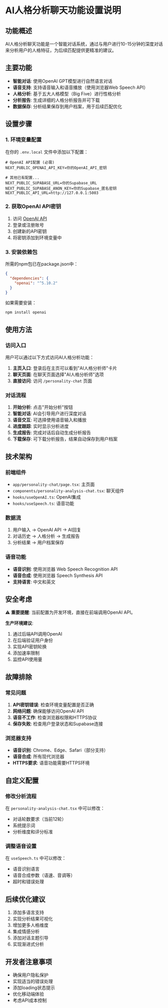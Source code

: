 # AI人格分析聊天功能设置说明

## 功能概述

AI人格分析聊天功能是一个智能对话系统，通过与用户进行10-15分钟的深度对话来分析用户的人格特征，为后续匹配提供更精准的建议。

## 主要功能

- **智能对话**: 使用OpenAI GPT模型进行自然语言对话
- **语音支持**: 支持语音输入和语音播放（使用浏览器Web Speech API）
- **人格分析**: 基于五大人格模型（Big Five）进行性格分析
- **分析报告**: 生成详细的人格分析报告并可下载
- **数据保存**: 分析结果保存到用户档案，用于后续匹配优化

## 设置步骤

### 1. 环境变量配置

在你的 `.env.local` 文件中添加以下配置：

```env
# OpenAI API配置 (必需)
NEXT_PUBLIC_OPENAI_API_KEY=你的OpenAI_API_密钥

# 其他已有配置...
NEXT_PUBLIC_SUPABASE_URL=你的Supabase_URL
NEXT_PUBLIC_SUPABASE_ANON_KEY=你的Supabase_匿名密钥
NEXT_PUBLIC_API_URL=http://127.0.0.1:5003
```

### 2. 获取OpenAI API密钥

1. 访问 [OpenAI API](https://platform.openai.com/api-keys)
2. 登录或注册账号
3. 创建新的API密钥
4. 将密钥添加到环境变量中

### 3. 安装依赖包

所需的npm包已在package.json中：

```json
{
  "dependencies": {
    "openai": "^5.10.2"
  }
}
```

如果需要安装：
```bash
npm install openai
```

## 使用方法

### 访问入口

用户可以通过以下方式访问AI人格分析功能：

1. **主页入口**: 登录后在主页可以看到"AI人格分析师"卡片
2. **聊天页面**: 在聊天页面选择"AI人格分析师"选项
3. **直接访问**: 访问 `/personality-chat` 页面

### 对话流程

1. **开始分析**: 点击"开始分析"按钮
2. **智能对话**: AI会引导用户进行深度对话
3. **语音交互**: 可选择使用语音输入和播放
4. **进度跟踪**: 实时显示分析进度
5. **生成报告**: 完成对话后自动生成分析报告
6. **下载保存**: 可下载分析报告，结果自动保存到用户档案

## 技术架构

### 前端组件

- `app/personality-chat/page.tsx`: 主页面
- `components/personality-analysis-chat.tsx`: 聊天组件
- `hooks/useOpenAI.ts`: OpenAI集成
- `hooks/useSpeech.ts`: 语音功能

### 数据流

1. 用户输入 → OpenAI API → AI回复
2. 对话历史 → 人格分析 → 生成报告
3. 分析结果 → 用户档案保存

### 语音功能

- **语音识别**: 使用浏览器 Web Speech Recognition API
- **语音合成**: 使用浏览器 Speech Synthesis API
- **支持语言**: 中文和英文

## 安全考虑

⚠️ **重要提醒**: 当前配置为开发环境，直接在前端调用OpenAI API。

**生产环境建议**:
1. 通过后端API调用OpenAI
2. 在后端验证用户身份
3. 实现API密钥轮换
4. 添加速率限制
5. 监控API使用量

## 故障排除

### 常见问题

1. **API密钥错误**: 检查环境变量配置是否正确
2. **网络问题**: 确保能够访问OpenAI API
3. **语音不工作**: 检查浏览器权限和HTTPS协议
4. **保存失败**: 检查用户登录状态和Supabase连接

### 浏览器支持

- **语音识别**: Chrome、Edge、Safari（部分支持）
- **语音合成**: 所有现代浏览器
- **HTTPS要求**: 语音功能需要HTTPS环境

## 自定义配置

### 修改分析流程

在 `personality-analysis-chat.tsx` 中可以修改：

- 对话轮数要求（当前12轮）
- 系统提示词
- 分析维度和评分标准

### 调整语音设置

在 `useSpeech.ts` 中可以修改：

- 语音识别语言
- 语音合成参数（语速、音调等）
- 超时和错误处理

## 后续优化建议

1. 添加多语言支持
2. 实现分析结果可视化
3. 增加更多人格维度
4. 集成情感分析
5. 添加对话主题引导
6. 实现渐进式分析

## 开发者注意事项

- 确保用户隐私保护
- 实现适当的错误处理
- 添加loading状态提示
- 优化移动端体验
- 考虑API成本控制 